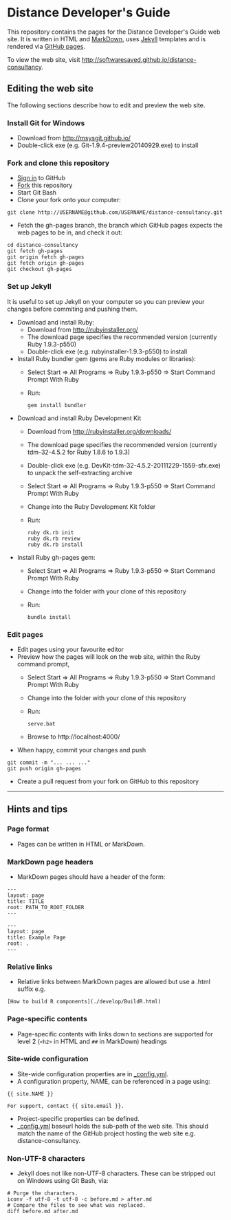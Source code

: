 
# Distance Developer's Guide 

This repository contains the pages for the Distance Developer's Guide web site. It is written in HTML and [MarkDown](http://daringfireball.net/projects/markdown/syntax), uses [Jekyll](http://jekyllrb.com/) templates and is rendered via [GitHub pages](https://pages.github.com/).

To view the web site, visit http://softwaresaved.github.io/distance-consultancy.

## Editing the web site

The following sections describe how to edit and preview the web site.

### Install Git for Windows

* Download from http://msysgit.github.io/
* Double-click exe (e.g. Git-1.9.4-preview20140929.exe) to install

### Fork and clone this repository

* [Sign in](http://github.com/login) to GitHub
* [Fork](https://github.com/softwaresaved/distance-consultancy/fork) this repository
* Start Git Bash
* Clone your fork onto your computer:

<p/>

    git clone http://USERNAME@github.com/USERNAME/distance-consultancy.git

* Fetch the gh-pages branch, the branch which GitHub pages expects the web pages to be in, and check it out:

<p/>

    cd distance-consultancy
    git fetch gh-pages
    git origin fetch gh-pages
    git fetch origin gh-pages
    git checkout gh-pages

### Set up Jekyll

It is useful to set up Jekyll on your computer so you can preview your changes before commiting and pushing them.

* Download and install Ruby:
  - Download from http://rubyinstaller.org/
  - The download page specifies the recommended version (currently Ruby 1.9.3-p550)
  - Double-click exe (e.g. rubyinstaller-1.9.3-p550) to install
* Install Ruby bundler gem (gems are Ruby modules or libraries):
  - Select Start => All Programs => Ruby 1.9.3-p550 => Start Command Prompt With Ruby
  - Run:

    <p/>

        gem install bundler

* Download and install Ruby Development Kit
  - Download from http://rubyinstaller.org/downloads/
  - The download page specifies the recommended version (currently tdm-32-4.5.2 for Ruby 1.8.6 to 1.9.3)
  - Double-click exe (e.g. DevKit-tdm-32-4.5.2-20111229-1559-sfx.exe) to unpack the self-extracting archive
  - Select Start => All Programs => Ruby 1.9.3-p550 => Start Command Prompt With Ruby  
  - Change into the Ruby Development Kit folder
  - Run:

    <p/>

        ruby dk.rb init
        ruby dk.rb review
        ruby dk.rb install

* Install Ruby gh-pages gem:
  - Select Start => All Programs => Ruby 1.9.3-p550 => Start Command Prompt With Ruby  
  - Change into the folder with your clone of this repository
  - Run:

    <p/>
    
        bundle install

### Edit pages

* Edit pages using your favourite editor
* Preview how the pages will look on the web site, within the Ruby command prompt, 
  - Select Start => All Programs => Ruby 1.9.3-p550 => Start Command Prompt With Ruby  
  - Change into the folder with your clone of this repository
  - Run:

    <p/>

        serve.bat

  - Browse to http://localhost:4000/
* When happy, commit your changes and push

<p/>

    git commit -m "... ... ..."
    git push origin gh-pages

* Create a pull request from your fork on GitHub to this repository

---

## Hints and tips

### Page format

* Pages can be written in HTML or MarkDown.

### MarkDown page headers

* MarkDown pages should have a header of the form:

<p/>

    ---
    layout: page
    title: TITLE
    root: PATH_TO_ROOT_FOLDER
    ---

<p/>

    ---
    layout: page
    title: Example Page
    root: .
    ---

### Relative links

* Relative links between MarkDown pages are allowed but use a .html suffix e.g.

<p/>

    [How to build R components](./develop/BuildR.html)

### Page-specific contents

* Page-specific contents with links down to sections are supported for level 2 (`<h2>` in HTML and `##` in MarkDown) headings

### Site-wide configuration

* Site-wide configuration properties are in [_config.yml](./config.yml).
* A configuration property, NAME, can be referenced in a page using:

<p/>

    {{ site.NAME }}

<p/>

    For support, contact {{ site.email }}.

* Project-specific properties can be defined.
* [_config.yml](./config.yml) baseurl holds the sub-path of the web site. This should match the name of the GitHub project hosting the web site e.g. distance-consultancy.

### Non-UTF-8 characters

* Jekyll does not like non-UTF-8 characters. These can be stripped out on Windows using Git Bash, via:

<p/>

    # Purge the characters.
    iconv -f utf-8 -t utf-8 -c before.md > after.md
    # Compare the files to see what was replaced.
    diff before.md after.md
